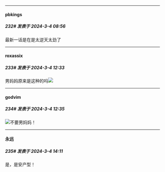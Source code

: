 ﻿
*****

####  pbkings  
##### 232#       发表于 2024-3-4 08:56

最新一话是在是太逆天太劲了


*****

####  roxassix  
##### 233#       发表于 2024-3-4 12:33

男妈妈原来是这种的吗<img src="https://static.saraba1st.com/image/smiley/face2017/132.png" referrerpolicy="no-referrer">


*****

####  godvim  
##### 234#       发表于 2024-3-4 12:35

<img src="https://static.saraba1st.com/image/smiley/face2017/134.png" referrerpolicy="no-referrer">不要男妈妈！


*****

####  永远  
##### 235#       发表于 2024-3-4 14:11

是，是安产型！

